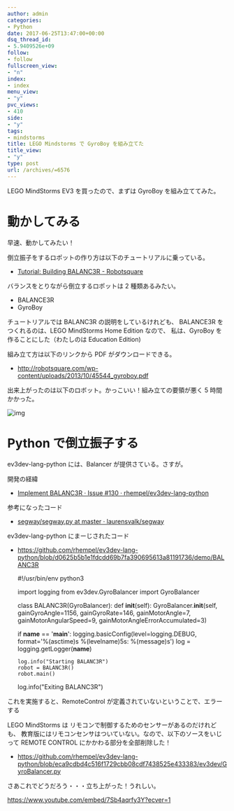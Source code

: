 ```yaml
---
author: admin
categories:
- Python
date: 2017-06-25T13:47:00+00:00
dsq_thread_id:
- 5.9409526e+09
follow:
- follow
fullscreen_view:
- "n"
index:
- index
menu_view:
- "y"
pvc_views:
- 410
side:
- "y"
tags:
- mindstorms
title: LEGO Mindstorms で GyroBoy を組み立てた
title_view:
- "y"
type: post
url: /archives/=6576
---
```


LEGO MindStorms EV3 を買ったので、まずは GyroBoy を組み立ててみた。

# 動かしてみる

早速、動かしてみたい！

倒立振子をするロポットの作り方は以下のチュートリアルに乗っている。
-   [Tutorial: Building BALANC3R - Robotsquare](http://robotsquare.com/2014/06/23/tutorial-building-balanc3r/)

バランスをとりながら倒立するロポットは 2 種類あるみたい。
-   BALANCE3R
-   GyroBoy

チュートリアルでは BALANC3R の説明をしているけれども、
BALANCE3R をつくれるのは、LEGO MindStorms Home Edition なので、
私は、GyroBoy を作ることにした（わたしのは Education Edition)

組み立て方は以下のリンクから PDF がダウンロードできる。

-   <http://robotsquare.com/wp-content/uploads/2013/10/45544_gyroboy.pdf>

出来上がったのは以下のロボット。かっこいい！組み立ての要領が悪く 5 時間かかった。

![img](./../img/IMG_2200R.jpg)

# Python で倒立振子する

ev3dev-lang-python には、Balancer が提供さている。さすが。

開発の経緯
-   [Implement BALANC3R · Issue #130 · rhempel/ev3dev-lang-python](https://github.com/rhempel/ev3dev-lang-python/issues/130)

参考になったコード
-   [segway/segway.py at master · laurensvalk/segway](https://github.com/laurensvalk/segway/blob/master/ev3/ev3dev/python/segway.py)

ev3dev-lang-python にまーじされたコード
-   <https://github.com/rhempel/ev3dev-lang-python/blob/d0625b5b1e1fdcdd69b7fa390695613a81191736/demo/BALANC3R>

    #!/usr/bin/env python3
    
    import logging
    from ev3dev.GyroBalancer import GyroBalancer
    
    
    class BALANC3R(GyroBalancer):
        def __init__(self):
            GyroBalancer.__init__(self,
                                  gainGyroAngle=1156,
                                  gainGyroRate=146,
                                  gainMotorAngle=7,
                                  gainMotorAngularSpeed=9,
                                  gainMotorAngleErrorAccumulated=3)
    
    
    if __name__ == '__main__':
        logging.basicConfig(level=logging.DEBUG,
                            format='%(asctime)s %(levelname)5s: %(message)s')
        log = logging.getLogger(__name__)
    
        log.info("Starting BALANC3R")
        robot = BALANC3R()
        robot.main()
    log.info("Exiting BALANC3R")

これを実施すると、RemoteControl が定義されていないということで、エラーする

LEGO MindStorms は リモコンで制御するためのセンサーがあるのだけれども、
教育版にはリモコンセンサはついていない。なので、以下のソースをいじって REMOTE CONTROL にかかわる部分を全部削除した！

-   <https://github.com/rhempel/ev3dev-lang-python/blob/eca9cdbd4c516f1729cbb08cdf7438525e433383/ev3dev/GyroBalancer.py>

さあこれでどうだろう・・・立ち上がった！うれしい。

https://www.youtube.com/embed/7Sb4aqrfy3Y?ecver=1
